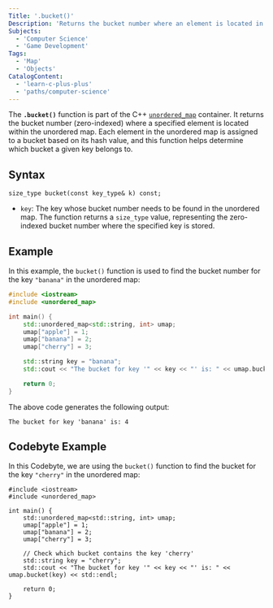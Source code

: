 ```yaml
---
Title: '.bucket()'
Description: 'Returns the bucket number where an element is located in a C++ unordered map.'
Subjects:
  - 'Computer Science'
  - 'Game Development'
Tags:
  - 'Map'
  - 'Objects'
CatalogContent:
  - 'learn-c-plus-plus'
  - 'paths/computer-science'
---
```


The **`.bucket()`** function is part of the C++ [`unordered_map`](https://www.codecademy.com/resources/docs/cpp/unordered-map) container. It returns the bucket number (zero-indexed) where a specified element is located within the unordered map. Each element in the unordered map is assigned to a bucket based on its hash value, and this function helps determine which bucket a given key belongs to.

## Syntax

```pseudo
size_type bucket(const key_type& k) const;
```

- `key`: The key whose bucket number needs to be found in the unordered map.
The function returns a `size_type` value, representing the zero-indexed bucket number where the specified key is stored.

## Example

In this example, the `bucket()` function is used to find the bucket number for the key `"banana"` in the unordered map:

```cpp
#include <iostream>
#include <unordered_map>

int main() {
    std::unordered_map<std::string, int> umap;
    umap["apple"] = 1;
    umap["banana"] = 2;
    umap["cherry"] = 3;

    std::string key = "banana";
    std::cout << "The bucket for key '" << key << "' is: " << umap.bucket(key) << std::endl;

    return 0;
}
```

The above code generates the following output:

```shell
The bucket for key 'banana' is: 4
```

## Codebyte Example

In this Codebyte, we are using the `bucket()` function to find the bucket for the key `"cherry"` in the unordered map:

```codebyte/cpp
#include <iostream>
#include <unordered_map>

int main() {
    std::unordered_map<std::string, int> umap;
    umap["apple"] = 1;
    umap["banana"] = 2;
    umap["cherry"] = 3;

    // Check which bucket contains the key 'cherry'
    std::string key = "cherry";
    std::cout << "The bucket for key '" << key << "' is: " << umap.bucket(key) << std::endl;

    return 0;
}
```
